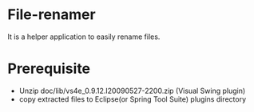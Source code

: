 # File-renamer
It is a helper application to easily rename files.

# Prerequisite
* Unzip doc/lib/vs4e_0.9.12.I20090527-2200.zip  (Visual Swing plugin)
* copy extracted files to Eclipse(or Spring Tool Suite) plugins directory
